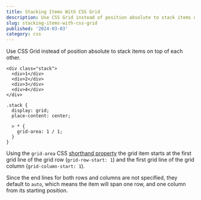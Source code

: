 ```yaml
---
title: Stacking Items With CSS Grid
description: Use CSS Grid instead of position absolute to stack items on top of each other.
slug: stacking-items-with-css-grid
published: '2024-03-03'
category: css
---
```


Use CSS Grid instead of position absolute to stack items on top of each other.

```html:html showLineNumbers
<div class="stack">
  <div>1</div>
  <div>2</div>
  <div>3</div>
  <div>4</div>
</div>
```

```css:css showLineNumbers
.stack {
  display: grid;
  place-content: center;

  > * {
    grid-area: 1 / 1;
  }
}
```

Using the `grid-area` CSS [shorthand property](https://developer.mozilla.org/en-US/docs/Web/CSS/Shorthand_properties) the grid item starts at the first grid line of the grid row (`grid-row-start: 1`) and the first grid line of the grid column (`grid-column-start: 1`).

Since the end lines for both rows and columns are not specified, they default to `auto`, which means the item will span one row, and one column from its starting position.
